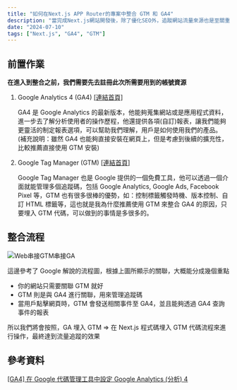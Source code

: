 ```yaml
---
title: "如何在Next.js APP Router的專案中整合 GTM 和 GA4"
description: "當完成Next.js網站開發後，除了優化SEO外，追蹤網站流量來源也是至關重要。本文將介紹如何利用Google Tag Manager (GTM)來管理Google Analytics (GA)，並在Next.js專案中安裝GTM，從而有效地監控和分析網站流量。"
date: "2024-07-10"
tags: ["Next.js", "GA4", "GTM"]
---
```


## 前置作業

**在進入到整合之前，我們需要先去註冊此次所需要用到的帳號資源**

1. Google Analytics 4 (GA4) [[連結首頁]](https://analytics.google.com/)

    GA4 是 Google Analytics 的最新版本，他能夠蒐集網站或是應用程式資料，進一步去了解分析使用者的操作歷程，他還提供各項(自訂)報表，讓我們能夠更靈活的制定報表選項，可以幫助我們理解，用戶是如何使用我們的產品。(補充說明：雖然 GA4 也能夠直接安裝在網頁上，但是考慮到後續的擴充性，比較推薦直接使用 GTM 安裝)

2. Google Tag Manager (GTM) [[連結首頁]](https://tagmanager.google.com/)

    Google Tag Manager 也是 Google 提供的一個免費工具，他可以透過一個介面就能管理多個追蹤碼，包括 Google Analytics, Google Ads, Facebook Pixel 等，GTM 也有很多很棒的優勢，如：控制標籤觸發時機、版本控制、自訂 HTML 標籤等，這也就是我為什麼推薦使用 GTM 來整合 GA4 的原因，只要埋入 GTM 代碼，可以做到的事情是多很多的。

## 整合流程

![Web串接GTM串接GA](/covers/web-gtm-ga4.png)

這邊參考了 Google 解說的流程圖，根據上圖所顯示的關聯，大概能分成幾個重點

-   你的網站只需要關聯 GTM 就好
-   GTM 則是與 GA4 進行關聯，用來管理追蹤碼
-   當用戶點擊網頁時，GTM 會發送相關事件至 GA4，並且能夠透過 GA4 查詢事件的報表

所以我們將會按照，GA 埋入 GTM => 在 Next.js 程式碼埋入 GTM 代碼流程來進行操作，最終達到流量追蹤的效果

## 參考資料

[[GA4] 在 Google 代碼管理工具中設定 Google Analytics (分析) 4](https://support.google.com/tagmanager/answer/9442095?hl=zh-MO)
